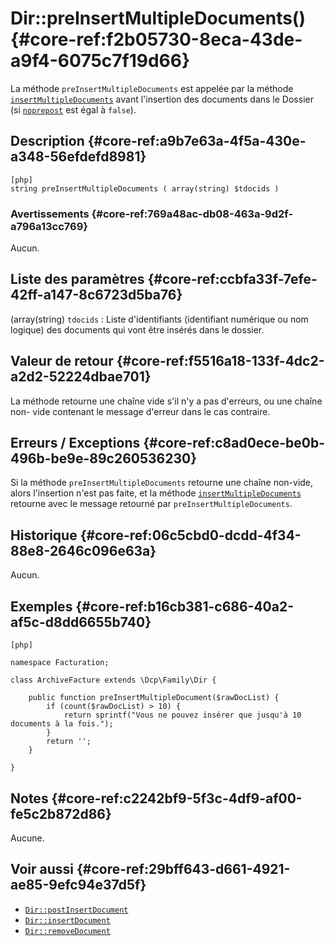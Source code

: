 # Dir::preInsertMultipleDocuments() {#core-ref:f2b05730-8eca-43de-a9f4-6075c7f19d66}

<div class="short-description" markdown="1">

La méthode `preInsertMultipleDocuments` est appelée par la méthode
[`insertMultipleDocuments`][Dir::insertMultipleDocuments] avant l'insertion des
documents dans le Dossier (si
[`noprepost`][Dir::insertMultipleDocuments_noprepost] est égal à `false`).

</div>

## Description {#core-ref:a9b7e63a-4f5a-430e-a348-56efdefd8981}

    [php]
    string preInsertMultipleDocuments ( array(string) $tdocids )

### Avertissements {#core-ref:769a48ac-db08-463a-9d2f-a796a13cc769}

Aucun.

## Liste des paramètres {#core-ref:ccbfa33f-7efe-42ff-a147-8c6723d5ba76}

(array(string) `tdocids`
:   Liste d'identifiants (identifiant numérique ou nom logique) des documents
    qui vont être insérés dans le dossier.

## Valeur de retour {#core-ref:f5516a18-133f-4dc2-a2d2-52224dbae701}

La méthode retourne une chaîne vide s'il n'y a pas d'erreurs, ou une chaîne non-
vide contenant le message d'erreur dans le cas contraire.

## Erreurs / Exceptions {#core-ref:c8ad0ece-be0b-496b-be9e-89c260536230}

Si la méthode `preInsertMultipleDocuments` retourne une chaîne non-vide, alors
l'insertion n'est pas faite, et la méthode
[`insertMultipleDocuments`][Dir::insertMultipleDocuments] retourne avec le
message retourné par `preInsertMultipleDocuments`.

## Historique {#core-ref:06c5cbd0-dcdd-4f34-88e8-2646c096e63a}

Aucun.

## Exemples {#core-ref:b16cb381-c686-40a2-af5c-d8dd6655b740}

    [php]
    
    namespace Facturation;
    
    class ArchiveFacture extends \Dcp\Family\Dir {
    
        public function preInsertMultipleDocument($rawDocList) {
            if (count($rawDocList) > 10) {
                return sprintf("Vous ne pouvez insérer que jusqu'à 10 documents à la fois.");
            }
            return '';
        }
    
    }

## Notes {#core-ref:c2242bf9-5f3c-4df9-af00-fe5c2b872d86}

Aucune.

## Voir aussi {#core-ref:29bff643-d661-4921-ae85-9efc94e37d5f}

- [`Dir::postInsertDocument`][Dir::postInsertDocument]
- [`Dir::insertDocument`][Dir::insertDocument]
- [`Dir::removeDocument`][Dir::removeDocument]

<!-- links -->
[Dir::postInsertDocument]: #core-ref:65ec2b4a-8878-4004-8e42-0de8c359a231
[Dir::insertDocument]: #core-ref:9575ff95-480a-4dfb-9cd0-b89f44c3fad7
[Dir::insertMultipleDocuments]: #core-ref:098cf44e-568d-4dd2-8dd0-e2f104bc8615
[Dir::removeDocument]: #core-ref:d337e186-8066-49e2-92a0-26aa518cbf41
[Dir::insertMultipleDocuments_noprepost]: #core-ref:511b14bf-eb70-4b67-9205-e75cc110696a
